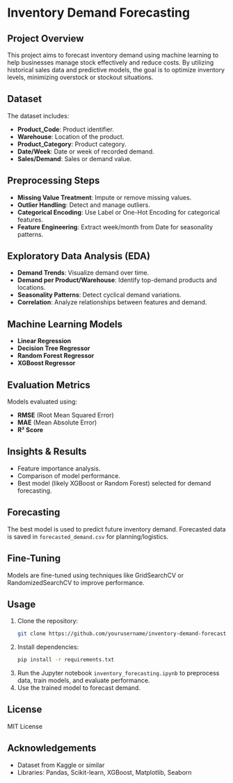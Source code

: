 # Inventory Demand Forecasting

## Project Overview
This project aims to forecast inventory demand using machine learning to help businesses manage stock effectively and reduce costs. By utilizing historical sales data and predictive models, the goal is to optimize inventory levels, minimizing overstock or stockout situations.

## Dataset
The dataset includes:
- **Product_Code**: Product identifier.
- **Warehouse**: Location of the product.
- **Product_Category**: Product category.
- **Date/Week**: Date or week of recorded demand.
- **Sales/Demand**: Sales or demand value.

## Preprocessing Steps
- **Missing Value Treatment**: Impute or remove missing values.
- **Outlier Handling**: Detect and manage outliers.
- **Categorical Encoding**: Use Label or One-Hot Encoding for categorical features.
- **Feature Engineering**: Extract week/month from Date for seasonality patterns.

## Exploratory Data Analysis (EDA)
- **Demand Trends**: Visualize demand over time.
- **Demand per Product/Warehouse**: Identify top-demand products and locations.
- **Seasonality Patterns**: Detect cyclical demand variations.
- **Correlation**: Analyze relationships between features and demand.

## Machine Learning Models
- **Linear Regression**
- **Decision Tree Regressor**
- **Random Forest Regressor**
- **XGBoost Regressor**

## Evaluation Metrics
Models evaluated using:
- **RMSE** (Root Mean Squared Error)
- **MAE** (Mean Absolute Error)
- **R² Score**

## Insights & Results
- Feature importance analysis.
- Comparison of model performance.
- Best model (likely XGBoost or Random Forest) selected for demand forecasting.

## Forecasting
The best model is used to predict future inventory demand. Forecasted data is saved in `forecasted_demand.csv` for planning/logistics.

## Fine-Tuning
Models are fine-tuned using techniques like GridSearchCV or RandomizedSearchCV to improve performance.

## Usage
1. Clone the repository:
    ```bash
    git clone https://github.com/yourusername/inventory-demand-forecasting.git
    ```
2. Install dependencies:
    ```bash
    pip install -r requirements.txt
    ```
3. Run the Jupyter notebook `inventory_forecasting.ipynb` to preprocess data, train models, and evaluate performance.
4. Use the trained model to forecast demand.

## License
MIT License

## Acknowledgements
- Dataset from Kaggle or similar
- Libraries: Pandas, Scikit-learn, XGBoost, Matplotlib, Seaborn

